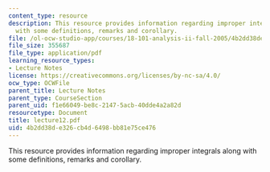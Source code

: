 ```yaml
---
content_type: resource
description: This resource provides information regarding improper integrals along
  with some definitions, remarks and corollary.
file: /ol-ocw-studio-app/courses/18-101-analysis-ii-fall-2005/4b2dd38de326cb4d6498bb81e75ce476_lecture12.pdf
file_size: 355687
file_type: application/pdf
learning_resource_types:
- Lecture Notes
license: https://creativecommons.org/licenses/by-nc-sa/4.0/
ocw_type: OCWFile
parent_title: Lecture Notes
parent_type: CourseSection
parent_uid: f1e66049-be8c-2147-5acb-40dde4a2a82d
resourcetype: Document
title: lecture12.pdf
uid: 4b2dd38d-e326-cb4d-6498-bb81e75ce476
---
```

This resource provides information regarding improper integrals along with some definitions, remarks and corollary.